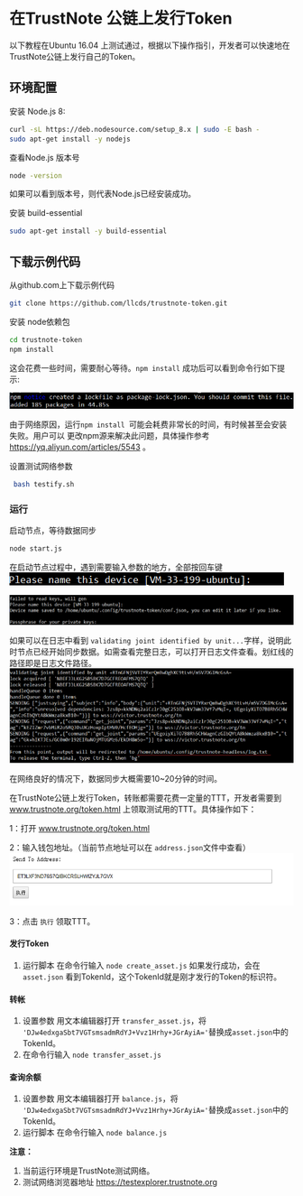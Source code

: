 在TrustNote 公链上发行Token
===============================

以下教程在Ubuntu 16.04 上测试通过，根据以下操作指引，开发者可以快速地在TrustNote公链上发行自己的Token。
<!-- //NODE.JS ENV  -->
<!-- // VERSION  -->
## 环境配置
安装 Node.js 8:
```bash
curl -sL https://deb.nodesource.com/setup_8.x | sudo -E bash -
sudo apt-get install -y nodejs
```

查看Node.js 版本号
```bash
node -version
```
如果可以看到版本号，则代表Node.js已经安装成功。


安装 build-essential
```bash
sudo apt-get install -y build-essential
```


## 下载示例代码

从github.com上下载示例代码

```bash
git clone https://github.com/llcds/trustnote-token.git
```
 安装 node依赖包
```bash
cd trustnote-token
npm install
```
这会花费一些时间，需要耐心等待。`npm install` 成功后可以看到命令行如下提示:

![](./images/image02.png )

由于网络原因，运行`npm install `可能会耗费非常长的时间，有时候甚至会安装失败。用户可以 更改npm源来解决此问题，具体操作参考 https://yq.aliyun.com/articles/5543 。


设置测试网络参数  
```bash
 bash testify.sh
```

### 运行

启动节点，等待数据同步
``` bash
node start.js
```
在启动节点过程中，遇到需要输入参数的地方，全部按回车键
![](./images/devicename.png )

![](./images/passprase.png )

如果可以在日志中看到 `validating joint identified by unit...`字样，说明此时节点已经开始同步数据。如需查看完整日志，可以打开日志文件查看。划红线的路径即是日志文件路径。
![](./images/success.png )

在网络良好的情况下，数据同步大概需要10~20分钟的时间。



在TrustNote公链上发行Token，转账都需要花费一定量的TTT，开发者需要到 www.trustnote.org/token.html 上领取测试用的TTT。具体操作如下：

1：打开 www.trustnote.org/token.html 

2：输入钱包地址。（当前节点地址可以在 `address.json`文件中查看）
![](./images/getmoney.png )

3：点击 `执行` 领取TTT。




####    发行Token
1. 运行脚本  在命令行输入 `node create_asset.js`
如果发行成功，会在 `asset.json` 看到TokenId，这个TokenId就是刚才发行的Token的标识符。


####    转帐
 1. 设置参数   用文本编辑器打开 `transfer_asset.js`，将 `'DJw4edxgaSbt7VGTsmsadmRdYJ+Vvz1Hrhy+JGrAyiA='`替换成`asset.json`中的TokenId。
 2. 在命令行输入 `node transfer_asset.js` 

####    查询余额
1. 设置参数   用文本编辑器打开 `balance.js`，将 `'DJw4edxgaSbt7VGTsmsadmRdYJ+Vvz1Hrhy+JGrAyiA='`替换成`asset.json`中的TokenId。
2. 运行脚本  在命令行输入 `node balance.js`




**注意：** 
1. 当前运行环境是TrustNote测试网络。
2.  测试网络浏览器地址 https://testexplorer.trustnote.org